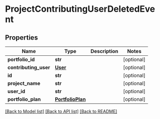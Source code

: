 # ProjectContributingUserDeletedEvent

## Properties
Name | Type | Description | Notes
------------ | ------------- | ------------- | -------------
**portfolio_id** | **str** |  | [optional] 
**contributing_user** | [**User**](User.md) |  | [optional] 
**id** | **str** |  | [optional] 
**project_name** | **str** |  | [optional] 
**user_id** | **str** |  | [optional] 
**portfolio_plan** | [**PortfolioPlan**](PortfolioPlan.md) |  | [optional] 

[[Back to Model list]](../README.md#documentation-for-models) [[Back to API list]](../README.md#documentation-for-api-endpoints) [[Back to README]](../README.md)


